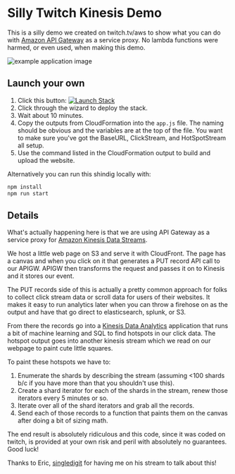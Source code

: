 # Silly Twitch Kinesis Demo

This is a silly demo we created on twitch.tv/aws to show what you can do with [Amazon API Gateway](https://aws.amazon.com/api-gateway/) as a service proxy. No lambda functions were harmed, or even used, when making this demo.

![example application image](https://raw.githubusercontent.com/ranman/twitch.go-aws.com/master/imgs/example.png)

## Launch your own

1. Click this button: [![Launch Stack](https://cdn.rawgit.com/buildkite/cloudformation-launch-stack-button-svg/master/launch-stack.svg)](https://console.aws.amazon.com/cloudformation/home#/stacks/new?stackName=TwitchDemoAPIProxy&templateURL=https://aws-workshop-templates.s3.amazonaws.com/twitch/apigw-kinesis-demo/template.yaml)
1. Click through the wizard to deploy the stack.
1. Wait about 10 minutes.
1. Copy the outputs from CloudFormation into the `app.js` file. The naming should be obvious and the variables are at the top of the file. You want to make sure you've got the BaseURL, ClickStream, and HotSpotStream all setup.
1. Use the command listed in the CloudFormation output to build and upload the website.

Alternatively you can run this shindig locally with:

```bash
npm install
npm run start
```

## Details

What's actually happening here is that we are using API Gateway as a service proxy for [Amazon Kinesis Data Streams](https://aws.amazon.com/kinesis/data-streams/).

We host a little web page on S3 and serve it with CloudFront. The page has a canvas and when you click on it that generates a PUT record API call to our APIGW. APIGW then transforms the request and passes it on to Kinesis and it stores our event.

The PUT records side of this is actually a pretty common approach for folks to collect click stream data or scroll data for users of their websites. It makes it easy to run analytics later when you can throw a firehose on as the output and have that go direct to elasticsearch, splunk, or S3.

From there the records go into a [Kinesis Data Analytics](https://aws.amazon.com/kinesis/data-analytics/) application that runs a bit of machine learning and SQL to find hotspots in our click data. The hotspot output goes into another kinesis stream which we read on our webpage to paint cute little squares.

To paint these hotspots we have to:

1. Enumerate the shards by describing the stream (assuming <100 shards b/c if you have more than that you shouldn't use this).
1. Create a shard iterator for each of the shards in the stream, renew those iterators every 5 minutes or so.
1. Iterate over all of the shard iterators and grab all the records.
1. Send each of those records to a function that paints them on the canvas after doing a bit of sizing math.

The end result is absolutely ridiculous and this code, since it was coded on twitch, is provided at your own risk and peril with absolutely no guarantees. Good luck!

Thanks to Eric, [singledigit](https://github.com/singledigit) for having me on his stream to talk about this!
